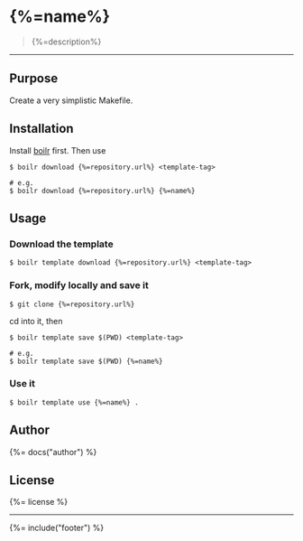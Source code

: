# {%=name%}

> {%=description%}

---

## Purpose

Create a very simplistic Makefile.

## Installation

Install [boilr](https://github.com/tmrts/boilr) first. 
Then use 

```
$ boilr download {%=repository.url%} <template-tag>

# e.g.
$ boilr download {%=repository.url%} {%=name%}
```


## Usage

### Download the template

```
$ boilr template download {%=repository.url%} <template-tag>
```

### Fork, modify locally and save it

```
$ git clone {%=repository.url%}
```

cd into it, then

```
$ boilr template save $(PWD) <template-tag>

# e.g. 
$ boilr template save $(PWD) {%=name%}
```

### Use it

```
$ boilr template use {%=name%} .
```

## Author
{%= docs("author") %}

## License
{%= license %}

***

{%= include("footer") %}